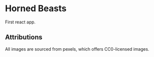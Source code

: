 
# Horned Beasts

First react app.

## Attributions

All images are sourced from pexels, which offers CC0-licensed images.